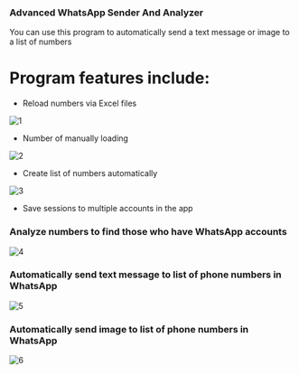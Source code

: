 ### Advanced WhatsApp Sender And Analyzer 

You can use this program to automatically send a text message or image to a list of numbers

Program features include:
================================
- Reload numbers via Excel files

![1](https://user-images.githubusercontent.com/53658372/162801064-a4e493f5-c3ce-404a-8bb7-cd4e20d7dbd9.gif)

- Number of manually loading

![2](https://user-images.githubusercontent.com/53658372/162882369-907c52e5-8c7f-426c-85f9-8369c4a276fc.gif)

- Create list of numbers automatically

![3](https://user-images.githubusercontent.com/53658372/162882662-1ef5f022-4c73-44dd-b2c9-797e11f2643f.gif)

- Save sessions to multiple accounts in the app

### Analyze numbers to find those who have WhatsApp accounts

![4](https://user-images.githubusercontent.com/53658372/162881010-f0d04bd5-d035-4614-828f-f7fe0159fb4c.gif)

### Automatically send text message to list of phone numbers in WhatsApp 

![5](https://user-images.githubusercontent.com/53658372/162883037-d53d3ace-b07c-48b5-87f8-41b99bcbc242.gif)

### Automatically send image to list of phone numbers in WhatsApp

![6](https://user-images.githubusercontent.com/53658372/162881707-6d8fbec5-4cda-4e18-9e6f-9b6eb22d8b90.gif)

